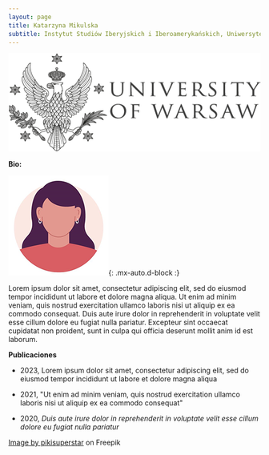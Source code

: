 ```yaml
---
layout: page
title: Katarzyna Mikulska
subtitle: Instytut Studiów Iberyjskich i Iberoamerykańskich, Uniwersytetu Warszawskiego
---
```

![uni](/bio/img/UniversidadVarsovia.png)

**Bio:**

![MikulskaKatarzyna](/bio/img/female.png){: .mx-auto.d-block :}

Lorem ipsum dolor sit amet, consectetur adipiscing elit, sed do eiusmod tempor incididunt ut labore et dolore magna aliqua. Ut enim ad minim veniam, quis nostrud exercitation ullamco laboris nisi ut aliquip ex ea commodo consequat. Duis aute irure dolor in reprehenderit in voluptate velit esse cillum dolore eu fugiat nulla pariatur. Excepteur sint occaecat cupidatat non proident, sunt in culpa qui officia deserunt mollit anim id est laborum.

**Publicaciones**

- 2023, Lorem ipsum dolor sit amet, consectetur adipiscing elit, sed do eiusmod tempor incididunt ut labore et dolore magna aliqua

- 2021, "Ut enim ad minim veniam, quis nostrud exercitation ullamco laboris nisi ut aliquip ex ea commodo consequat"

- 2020, *Duis aute irure dolor in reprehenderit in voluptate velit esse cillum dolore eu fugiat nulla pariatur*




<a href="https://www.freepik.com/free-vector/profile-icons-pack-hand-drawn-style_18156023.htm#query=profile&position=0&from_view=keyword&track=sph">Image by pikisuperstar</a> on Freepik
